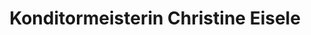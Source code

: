 ---
title: "Konditormeisterin Christine Eisele"
url: /noerdlingen/konditormeisterin-christine-eisele/
shop: Konditorei
---